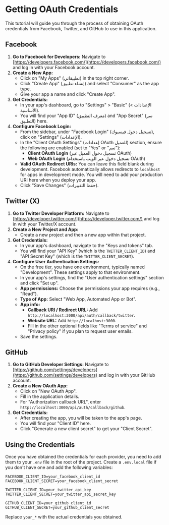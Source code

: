 # Getting OAuth Credentials

This tutorial will guide you through the process of obtaining OAuth credentials from Facebook, Twitter, and GitHub to use in this application.

## Facebook

1. **Go to Facebook for Developers:** Navigate to [https://developers.facebook.com/](https://developers.facebook.com/) and log in with your Facebook account.
2. **Create a New App:**
    * Click on "My Apps" (تطبيقاتي) in the top right corner.
    * Click "Create App" (إنشاء تطبيق) and select "Consumer" as the app type.
    * Give your app a name and click "Create App".
3. **Get Credentials:**
    * In your app's dashboard, go to "Settings" > "Basic" (الإعدادات > الأساسية).
    * You will find your "App ID" (معرف التطبيق) and "App Secret" (سر التطبيق) here.
4. **Configure Facebook Login:**
    * From the sidebar, under "Facebook Login" (تسجيل دخول فيسبوك), click on "Settings" (الإعدادات).
    * In the "Client OAuth Settings" (إعدادات OAuth للعميل) section, ensure the following are enabled (set to "Yes" or "نعم"):
        * **Client OAuth Login** (تسجيل دخول العميل عبر OAuth)
        * **Web OAuth Login** (تسجيل دخول عبر الويب باستخدام OAuth)
    * **Valid OAuth Redirect URIs:** You can leave this field blank during development. Facebook automatically allows redirects to `localhost` for apps in development mode. You will need to add your production URI here when you deploy your app.
    * Click "Save Changes" (حفظ التغييرات).

## Twitter (X)

1. **Go to Twitter Developer Platform:** Navigate to [https://developer.twitter.com/](https://developer.twitter.com/) and log in with your Twitter/X account.
2. **Create a New Project and App:**
    * Create a new project and then a new app within that project.
3. **Get Credentials:**
    * In your app's dashboard, navigate to the "Keys and tokens" tab.
    * You will find your "API Key" (which is the `TWITTER_CLIENT_ID`) and "API Secret Key" (which is the `TWITTER_CLIENT_SECRET`).
4. **Configure User Authentication Settings:**
    * On the free tier, you have one environment, typically named "Development". These settings apply to that environment.
    * In your app's settings, find the "User authentication settings" section and click "Set up".
    * **App permissions:** Choose the permissions your app requires (e.g., "Read").
    * **Type of App:** Select "Web App, Automated App or Bot".
    * **App info:**
        * **Callback URI / Redirect URL:** Add `http://localhost:3000/api/auth/callback/twitter`.
        * **Website URL:** Add `http://localhost:3000`.
        * Fill in the other optional fields like "Terms of service" and "Privacy policy" if you plan to request user emails.
    * Save the settings.

## GitHub

1. **Go to GitHub Developer Settings:** Navigate to [https://github.com/settings/developers](https://github.com/settings/developers) and log in with your GitHub account.
2. **Create a New OAuth App:**
    * Click on "New OAuth App".
    * Fill in the application details.
    * For "Authorization callback URL", enter `http://localhost:3000/api/auth/callback/github`.
3. **Get Credentials:**
    * After creating the app, you will be taken to the app's page.
    * You will find your "Client ID" here.
    * Click "Generate a new client secret" to get your "Client Secret".

## Using the Credentials

Once you have obtained the credentials for each provider, you need to add them to your `.env` file in the root of the project. Create a `.env.local` file if you don't have one and add the following variables:

```plaintext
FACEBOOK_CLIENT_ID=your_facebook_client_id
FACEBOOK_CLIENT_SECRET=your_facebook_client_secret

TWITTER_CLIENT_ID=your_twitter_api_key
TWITTER_CLIENT_SECRET=your_twitter_api_secret_key

GITHUB_CLIENT_ID=your_github_client_id
GITHUB_CLIENT_SECRET=your_github_client_secret
```

Replace `your_*` with the actual credentials you obtained.
